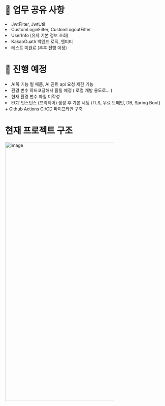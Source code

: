 <h1> 📘 업무 공유 사항 </h1>
<ui>
  <li> JwtFilter, JwtUtil </li>
  <li> CustomLoginFilter, CustomLogoutFilter </li>
  <li>  UserInfo (유저 기본 정보 조회) </li>
  <li> KakaoOuath 백엔드 로직, 엔티티  </li>
  <li> 테스트 미완료 (추후 진행 예정)  </li>
</ui>

<h1> 📗 진행 예정 </h1>
<ui>
  <li> AI쪽 기능 될 때쯤, AI 관련 api 요청 제한 기능 </li>
  <li> 환경 변수 하드코딩해서 올릴 예정 ( 로컬 개발 용도로... ) </li>
  <li>  현재 환경 변수 파일 미작성 </li>
  <li>  EC2 인스턴스 (프리티어) 생성 후 기본 세팅 (TLS, 무료 도메인, DB, Spring Boot) + Github Actions CI/CD 파이프라인 구축 </li>
</ui>

<h1> 현재 프로젝트 구조</h1>
<img width="354" height="838" alt="image" src="https://github.com/user-attachments/assets/a86092df-8ea3-4a8d-a2db-c069e0647e98" />


